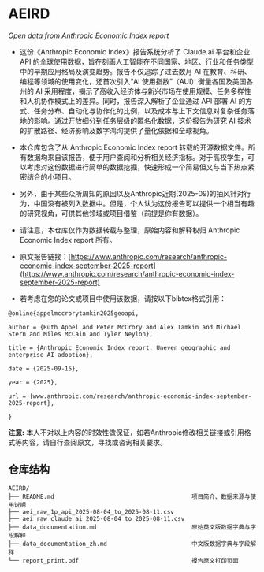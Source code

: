 # AEIRD
*Open data from Anthropic Economic Index report*

- 这份《Anthropic Economic Index》报告系统分析了 Claude.ai 平台和企业 API 的全球使用数据，旨在刻画人工智能在不同国家、地区、行业和任务类型中的早期应用格局及演变趋势。报告不仅追踪了过去数月 AI 在教育、科研、编程等领域的使用变化，还首次引入“AI 使用指数”（AUI）衡量各国及美国各州的 AI 采用程度，揭示了高收入经济体与新兴市场在使用规模、任务多样性和人机协作模式上的差异。同时，报告深入解析了企业通过 API 部署 AI 的方式、任务分布、自动化与协作化的比例，以及成本与上下文信息对复杂任务落地的影响。通过开放细分到任务层级的匿名化数据，这份报告为研究 AI 技术的扩散路径、经济影响及数字鸿沟提供了量化依据和全球视角。

- 本仓库包含了从 Anthropic Economic Index report 转载的开源数据文件。所有数据均来自该报告，便于用户查阅和分析相关经济指标。对于高校学生，可以考虑对这份数据进行简单的数据挖掘，快速形成一个简易但又与当下热点紧密结合的小项目。

- 另外，由于某些众所周知的原因以及Anthropic近期(2025-09)的抽风针对行为，中国没有被列入数据中。但是，个人认为这份报告可以提供一个相当有趣的研究视角，可供其他领域或项目借鉴（前提是你有数据）。

- 请注意，本仓库仅作为数据转载与整理，原始内容和解释权归 Anthropic Economic Index report 所有。

- 原文报告链接：[https://www.anthropic.com/research/anthropic-economic-index-september-2025-report](https://www.anthropic.com/research/anthropic-economic-index-september-2025-report)

- 若考虑在您的论文或项目中使用该数据，请按以下bibtex格式引用：
```
@online{appelmccrorytamkin2025geoapi,

author = {Ruth Appel and Peter McCrory and Alex Tamkin and Michael Stern and Miles McCain and Tyler Neylon},

title = {Anthropic Economic Index report: Uneven geographic and enterprise AI adoption},

date = {2025-09-15},

year = {2025},

url = {www.anthropic.com/research/anthropic-economic-index-september-2025-report},

}
```

**注意:** 本人不对以上内容的时效性做保证，如若Anthropic修改相关链接或引用格式等内容，请自行查阅原文，寻找或咨询相关要求。


## 仓库结构
```
AEIRD/
├── README.md                                       项目简介、数据来源与使用说明
├── aei_raw_1p_api_2025-08-04_to_2025-08-11.csv
├── aei_raw_claude_ai_2025-08-04_to_2025-08-11.csv
├── data_documentation.md                           原始英文版数据字典与字段解释
├── data_documentation_zh.md                        中文版数据字典与字段解释
└── report_print.pdf                                报告原文打印页面
```
